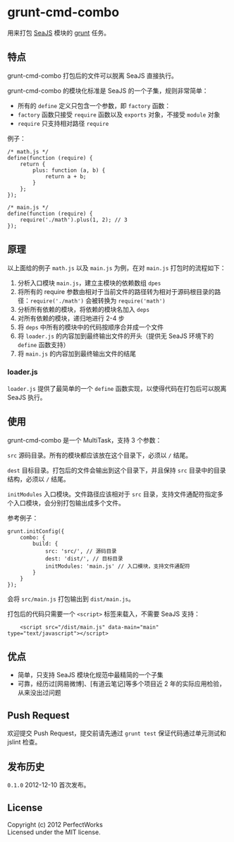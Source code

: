# grunt-cmd-combo

用来打包 [SeaJS] 模块的 [grunt] 任务。

## 特点

grunt-cmd-combo 打包后的文件可以脱离 SeaJS 直接执行。

grunt-cmd-combo 的模块化标准是 SeaJS 的一个子集，规则非常简单：

* 所有的 `define` 定义只包含一个参数，即 `factory` 函数：
* `factory` 函数只接受 `require` 函数以及 `exports` 对象，不接受 `module` 对象
* `require` 只支持相对路径 `require`

例子：

```
/* math.js */
define(function (require) {
    return {
        plus: function (a, b) {
            return a + b;
        }
    };
});

/* main.js */
define(function (require) {
    require('./math').plus(1, 2); // 3
});
```

## 原理

以上面给的例子 `math.js` 以及 `main.js` 为例，在对 `main.js` 打包时的流程如下：

1. 分析入口模块 `main.js`，建立主模块的依赖数组 `dpes`
1. 将所有的 require 参数由相对于当前文件的路径转为相对于源码根目录的路径：`require('./math')` 会被转换为 `require('math')`
1. 分析所有依赖的模块，将依赖的模块名加入 `deps`
1. 对所有依赖的模块，递归地进行 2-4 步
1. 将 `deps` 中所有的模块中的代码按顺序合并成一个文件
1. 将 `loader.js` 的内容加到最终输出文件的开头（提供无 SeaJS 环境下的 `define` 函数支持）
1. 将 `main.js` 的内容加到最终输出文件的结尾

### loader.js

`loader.js` 提供了最简单的一个 `define` 函数实现，以使得代码在打包后可以脱离 SeaJS 执行。

## 使用

grunt-cmd-combo 是一个 MultiTask，支持 3 个参数：

`src` 源码目录。所有的模块都应该放在这个目录下，必须以 `/` 结尾。

`dest` 目标目录。打包后的文件会输出到这个目录下，并且保持 `src` 目录中的目录结构，必须以 `/` 结尾。

`initModules` 入口模块。文件路径应该相对于 `src` 目录，支持文件通配符指定多个入口模块，会分别打包输出成多个文件。

参考例子：

```
grunt.initConfig({
    combo: {
        build: {
            src: 'src/', // 源码目录
            dest: 'dist/', // 目标目录
            initModules: 'main.js' // 入口模块，支持文件通配符
        }
    }
});
```

会将 `src/main.js` 打包输出到 `dist/main.js`。

打包后的代码只需要一个 `<script>` 标签来载入，不需要 SeaJS 支持：

```
    <script src="/dist/main.js" data-main="main" type="text/javascript"></script>
```

## 优点

* 简单，只支持 SeaJS 模块化规范中最精简的一个子集
* 可靠，经历过[网易微博]、[有道云笔记]等多个项目近 2 年的实际应用检验，从来没出过问题

## Push Request

欢迎提交 Push Request，提交前请先通过 `grunt test` 保证代码通过单元测试和 jslint 检查。

## 发布历史

`0.1.0` 2012-12-10 首次发布。

## License
Copyright (c) 2012 PerfectWorks  
Licensed under the MIT license.

[SeaJS]: http://seajs.org
[grunt]: http://gruntjs.com

